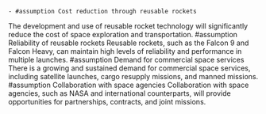     - #assumption Cost reduction through reusable rockets
The development and use of reusable rocket technology will significantly reduce the cost of space exploration and transportation.
     #assumption Reliability of reusable rockets
Reusable rockets, such as the Falcon 9 and Falcon Heavy, can maintain high levels of reliability and performance in multiple launches.
     #assumption Demand for commercial space services
There is a growing and sustained demand for commercial space services, including satellite launches, cargo resupply missions, and manned missions.
     #assumption Collaboration with space agencies
Collaboration with space agencies, such as NASA and international counterparts, will provide opportunities for partnerships, contracts, and joint missions.



